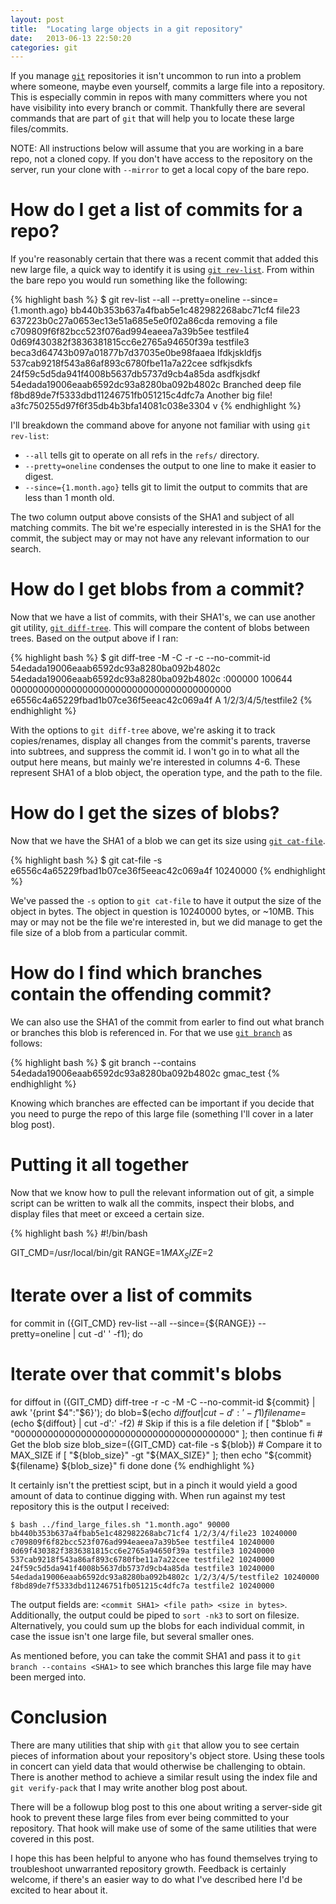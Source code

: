 ```yaml
---
layout: post
title:  "Locating large objects in a git repository"
date:   2013-06-13 22:50:20
categories: git
---
```


If you manage [`git`][git] repositories it isn't uncommon to run into a problem
where someone, maybe even yourself, commits a large file into a repository.
This is especially commin in repos with many committers where you not have
visibility into every branch or commit.  Thankfully there are several commands
that are part of `git` that will help you to locate these large files/commits. 

NOTE: All instructions below will assume that you are working in a bare repo,
not a cloned copy. If you don't have access to the repository on the server,
run your clone with `--mirror` to get a local copy of the bare repo.

# How do I get a list of commits for a repo?
If you're reasonably certain that there was a recent commit that added this new
large file, a quick way to identify it is using [`git rev-list`][rev-list]. From
within the bare repo you would run something like the following:

{% highlight bash %}
$ git rev-list --all --pretty=oneline --since={1.month.ago}
bb440b353b637a4fbab5e1c482982268abc71cf4 file23
637223b0c27a0653ec13e51a685e5e0f02a86cda removing a file
c709809f6f82bcc523f076ad994eaeea7a39b5ee testfile4
0d69f430382f3836381815cc6e2765a94650f39a testfile3
beca3d64743b097a01877b7d37035e0be98faaea lfdkjskldfjs
537cab9218f543a86af893c6780fbe11a7a22cee sdfkjsdkfs
24f59c5d5da941f4008b5637db5737d9cb4a85da asdfkjsdkf
54edada19006eaab6592dc93a8280ba092b4802c Branched deep file
f8bd89de7f5333dbd11246751fb051215c4dfc7a Another big file!
a3fc750255d97f6f35db4b3bfa14081c038e3304 v
{% endhighlight %}

I'll breakdown the command above for anyone not familiar with using `git rev-list`:

- `--all` tells git to operate on all refs in the `refs/` directory.
- `--pretty=oneline` condenses the output to one line to make it easier to
  digest.
- `--since={1.month.ago}` tells git to limit the output to commits that are
  less than 1 month old.

The two column output above consists of the SHA1 and subject of all matching
commits. The bit we're especially interested in is the SHA1 for the commit, the
subject may or may not have any relevant information to our search.

# How do I get blobs from a commit?
Now that we have a list of commits, with their SHA1's, we can use another git utility,
[`git diff-tree`][diff-tree]. This will compare the content of blobs between
trees. Based on the output above if I ran:

{% highlight bash %}
$ git diff-tree -M -C -r -c --no-commit-id 54edada19006eaab6592dc93a8280ba092b4802c
54edada19006eaab6592dc93a8280ba092b4802c
:000000 100644 0000000000000000000000000000000000000000 e6556c4a65229fbad1b07ce36f5eeac42c069a4f A  1/2/3/4/5/testfile2
{% endhighlight %}

With the options to `git diff-tree` above, we're asking it to track
copies/renames, display all changes from the commit's parents, traverse into
subtrees, and suppress the commit id. I won't go in to what all the output here
means, but mainly we're interested in columns 4-6. These represent SHA1 of a
blob object, the operation type, and the path to the file.

# How do I get the sizes of blobs?
Now that we have the SHA1 of a blob we can get its size using [`git
cat-file`][cat-file].

{% highlight bash %}
$ git cat-file -s e6556c4a65229fbad1b07ce36f5eeac42c069a4f
10240000
{% endhighlight %}

We've passed the `-s` option to `git cat-file` to have it output the size of
the object in bytes. The object in question is 10240000 bytes, or ~10MB. This
may or may not be the file we're interested in, but we did manage to get the
file size of a blob from a particular commit.

# How do I find which branches contain the offending commit?
We can also use the SHA1 of the commit from earler to find out what branch or
branches this blob is referenced in. For that we use [`git branch`][branch] as
follows:

{% highlight bash %}
$ git branch --contains 54edada19006eaab6592dc93a8280ba092b4802c
    gmac_test
{% endhighlight %}

Knowing which branches are effected can be important if you decide that you need
to purge the repo of this large file (something I'll cover in a later blog
post).

# Putting it all together
Now that we know how to pull the relevant information out of git, a simple
script can be written to walk all the commits, inspect their blobs, and display
files that meet or exceed a certain size.

{% highlight bash %}
#!/bin/bash

GIT_CMD=/usr/local/bin/git
RANGE=$1
MAX_SIZE=$2

# Iterate over a list of commits
for commit in $(${GIT_CMD} rev-list --all --since={${RANGE}} --pretty=oneline | cut -d' ' -f1); do
  # Iterate over that commit's blobs
  for diffout in $(${GIT_CMD} diff-tree -r -c -M -C --no-commit-id ${commit} | awk '{print $4":"$6}'); do
    blob=$(echo ${diffout} | cut -d':' -f1)
    filename=$(echo ${diffout} | cut -d':' -f2)
    # Skip if this is a file deletion
    if [ "$blob" = "0000000000000000000000000000000000000000" ]; then
       continue
    fi
    # Get the blob size
    blob_size=$(${GIT_CMD} cat-file -s ${blob})
    # Compare it to MAX_SIZE
    if [ "${blob_size}" -gt "${MAX_SIZE}" ]; then
      echo "${commit} ${filename} ${blob_size}"
    fi
  done
done
{% endhighlight %}

It certainly isn't the prettiest scipt, but in a pinch it would yield a good
amount of data to continue digging with. When run against my test repository
this is the output I received:

    $ bash ../find_large_files.sh "1.month.ago" 90000
    bb440b353b637a4fbab5e1c482982268abc71cf4 1/2/3/4/file23 10240000
    c709809f6f82bcc523f076ad994eaeea7a39b5ee testfile4 10240000
    0d69f430382f3836381815cc6e2765a94650f39a testfile3 10240000
    537cab9218f543a86af893c6780fbe11a7a22cee testfile2 10240000
    24f59c5d5da941f4008b5637db5737d9cb4a85da testfile3 10240000
    54edada19006eaab6592dc93a8280ba092b4802c 1/2/3/4/5/testfile2 10240000
    f8bd89de7f5333dbd11246751fb051215c4dfc7a testfile2 10240000

The output fields are: `<commit SHA1> <file path> <size in bytes>`.
Additionally, the output could be piped to `sort -nk3` to  sort on filesize.
Alternatively, you could sum up the blobs for each individual commit, in case
the issue isn't one large file, but several smaller ones.

As mentioned before, you can take the commit SHA1 and pass it to `git branch
--contains <SHA1>` to see which branches this large file may have been merged
into.

# Conclusion
There are many utilities that ship with `git` that allow you to see certain
pieces of information about your repository's object store. Using these tools
in concert can yield data that would otherwise be challenging to obtain. There
is another method to achieve a similar result using the index file and `git
verify-pack` that I may write another blog post about.

There will be a followup blog post to this one about writing a server-side git
hook to prevent these large files from ever being committed to your repository.
That hook will make use of some of the same utilities that were covered in this
post.

I hope this has been helpful to anyone who has found themselves trying to
troubleshoot unwarranted repository growth. Feedback is certainly welcome, if
there's an easier way to do what I've described here I'd be excited to hear
about it.

[git]: https://github.com/git/git
[rev-list]: https://www.kernel.org/pub/software/scm/git/docs/git-rev-list.html
[diff-tree]: https://www.kernel.org/pub/software/scm/git/docs/git-diff-tree.html
[cat-file]: https://www.kernel.org/pub/software/scm/git/docs/git-cat-file.html
[branch]: https://www.kernel.org/pub/software/scm/git/docs/git-branch.html
